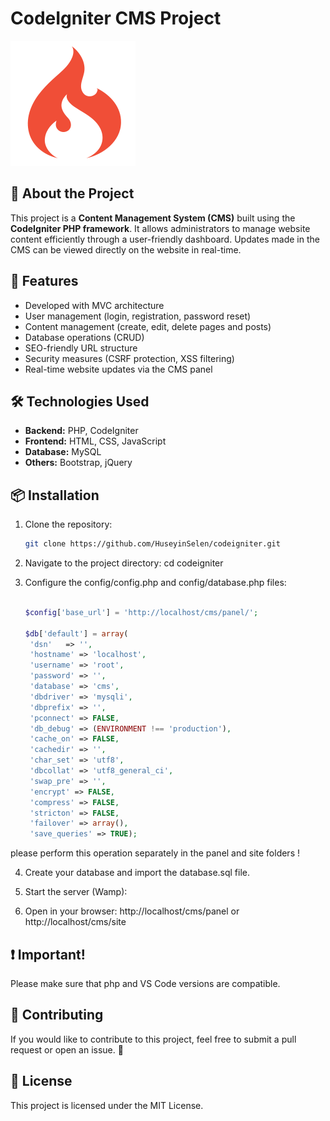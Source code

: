 # CodeIgniter CMS Project

![CodeIgniter](site/assets/images/codeigniter_logo.png)

## 📖 About the Project
This project is a **Content Management System (CMS)** built using the **CodeIgniter PHP framework**. It allows administrators to manage website content efficiently through a user-friendly dashboard. Updates made in the CMS can be viewed directly on the website in real-time.

## 🚀 Features
- Developed with MVC architecture
- User management (login, registration, password reset)
- Content management (create, edit, delete pages and posts)
- Database operations (CRUD)
- SEO-friendly URL structure
- Security measures (CSRF protection, XSS filtering)
- Real-time website updates via the CMS panel

## 🛠️ Technologies Used
- **Backend:** PHP, CodeIgniter
- **Frontend:** HTML, CSS, JavaScript
- **Database:** MySQL  
- **Others:** Bootstrap, jQuery

## 📦 Installation

1. Clone the repository:
   ```bash
   git clone https://github.com/HuseyinSelen/codeigniter.git

2. Navigate to the project directory:
   cd codeigniter
   
3. Configure the config/config.php and config/database.php files:

   ```php
   
   $config['base_url'] = 'http://localhost/cms/panel/';

   $db['default'] = array(
	'dsn'	=> '',
	'hostname' => 'localhost',
	'username' => 'root',
	'password' => '',
	'database' => 'cms',
	'dbdriver' => 'mysqli',
	'dbprefix' => '',
	'pconnect' => FALSE,
	'db_debug' => (ENVIRONMENT !== 'production'),
	'cache_on' => FALSE,
	'cachedir' => '',
	'char_set' => 'utf8',
	'dbcollat' => 'utf8_general_ci',
	'swap_pre' => '',
	'encrypt' => FALSE,
	'compress' => FALSE,
	'stricton' => FALSE,
	'failover' => array(),
	'save_queries' => TRUE);
   
please perform this operation separately in the panel and site folders !

 4. Create your database and import the database.sql file.
   
 5. Start the server (Wamp):

 6. Open in your browser:
   http://localhost/cms/panel or http://localhost/cms/site

## ❗ Important!
Please make sure that php and VS Code versions are compatible.

## 🎯 Contributing
If you would like to contribute to this project, feel free to submit a pull request or open an issue. 🎉

## 📜 License
This project is licensed under the MIT License.





